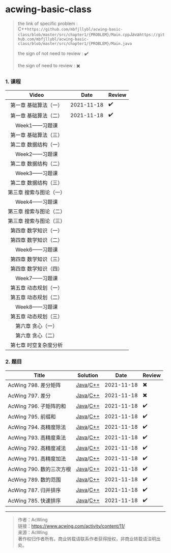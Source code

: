 # acwing-basic-class

> the link of specific problem : C++``https://github.com/mbfjllybl/acwing-basic-class/blob/master/src/chapter1/{PROBLEM}/Main.cpp``Java`https://github.com/mbfjllybl/acwing-basic-class/blob/master/src/chapter1/{PROBLEM}/Main.java`
>
> the sign of not need to review : :heavy_check_mark:
>
> the sign of need to review : :heavy_multiplication_x:

### 1. 课程

|          Video          | Date       | Review             |
| :---------------------: | ---------- | ------------------ |
|  第一章 基础算法（一）  | 2021-11-18 | :heavy_check_mark: |
|  第一章 基础算法（二）  | 2021-11-18 | :heavy_check_mark: |
|      Week1——习题课      |            |                    |
|  第一章 基础算法（三）  |            |                    |
|  第二章 数据结构（一）  |            |                    |
|      Week2——习题课      |            |                    |
|  第二章 数据结构（二）  |            |                    |
|      Week3——习题课      |            |                    |
|  第二章 数据结构（三）  |            |                    |
| 第三章 搜索与图论（一） |            |                    |
|      Week4——习题课      |            |                    |
| 第三章 搜索与图论（二） |            |                    |
| 第三章 搜索与图论（三） |            |                    |
|  第四章 数学知识（一）  |            |                    |
|  第四章 数学知识（二）  |            |                    |
|      Week6——习题课      |            |                    |
|  第四章 数学知识（三）  |            |                    |
|  第四章 数学知识（四）  |            |                    |
|      Week7——习题课      |            |                    |
|  第五章 动态规划（一）  |            |                    |
|  第五章 动态规划（二）  |            |                    |
|      Week8——习题课      |            |                    |
|  第五章 动态规划（三）  |            |                    |
|    第六章 贪心（一）    |            |                    |
|    第六章 贪心（二）    |            |                    |
|  第七章 时空复杂度分析  |            |                    |

### 2. 题目

| Title                    | Solution                                                     | Date       | Review                   |
| ------------------------ | ------------------------------------------------------------ | ---------- | ------------------------ |
| AcWing 798. 差分矩阵     | [Java](https://github.com/mbfjllybl/acwing-basic-class/blob/master/src/chapter1/ChaFenJuZhen/Main.java)/[C++](https://github.com/mbfjllybl/acwing-basic-class/blob/master/src/chapter1/ChaFenJuZhen/Main.cpp) | 2021-11-18 | :heavy_multiplication_x: |
| AcWing 797. 差分         | [Java](https://github.com/mbfjllybl/acwing-basic-class/blob/master/src/chapter1/ChaFen/Main.java)/[C++](https://github.com/mbfjllybl/acwing-basic-class/blob/master/src/chapter1/ChaFen/Main.cpp) | 2021-11-18 | :heavy_multiplication_x: |
| AcWing 796. 子矩阵的和   | [Java](https://github.com/mbfjllybl/acwing-basic-class/blob/master/src/chapter1/ZiJuZhenDeHe/Main.java)/[C++](https://github.com/mbfjllybl/acwing-basic-class/blob/master/src/chapter1/ZiJuZhenDeHe/Main.cpp) | 2021-11-18 | :heavy_check_mark:       |
| AcWing 795. 前缀和       | [Java](https://github.com/mbfjllybl/acwing-basic-class/blob/master/src/chapter1/QianZhuiHe/Main.java)/[C++](https://github.com/mbfjllybl/acwing-basic-class/blob/master/src/chapter1/QianZhuiHe/Main.cpp) | 2021-11-18 | :heavy_check_mark:       |
| AcWing 794. 高精度除法   | [Java](https://github.com/mbfjllybl/acwing-basic-class/blob/master/src/chapter1/GaoJingDuChuFa/Main.java)/[C++](https://github.com/mbfjllybl/acwing-basic-class/blob/master/src/chapter1/GaoJingDuChuFa/Main.cpp) | 2021-11-18 | :heavy_check_mark:       |
| AcWing 793. 高精度乘法   | [Java](https://github.com/mbfjllybl/acwing-basic-class/blob/master/src/chapter1/GaoJingDuChengFa/Main.java)/[C++](https://github.com/mbfjllybl/acwing-basic-class/blob/master/src/chapter1/GaoJingDuChengFa/Main.cpp) | 2021-11-18 | :heavy_check_mark:       |
| AcWing 792. 高精度减法   | [Java](https://github.com/mbfjllybl/acwing-basic-class/blob/master/src/chapter1/GaoJingDuJianFa/Main.java)/[C++](https://github.com/mbfjllybl/acwing-basic-class/blob/master/src/chapter1/GaoJingDuJianFa/Main.cpp) | 2021-11-18 | :heavy_check_mark:       |
| AcWing 791. 高精度加法   | [Java](https://github.com/mbfjllybl/acwing-basic-class/blob/master/src/chapter1/GaoJingDuJiaFa/Main.java)/[C++](https://github.com/mbfjllybl/acwing-basic-class/blob/master/src/chapter1/GaoJingDuJiaFa/Main.cpp) | 2021-11-18 | :heavy_check_mark:       |
| AcWing 790. 数的三次方根 | [Java](https://github.com/mbfjllybl/acwing-basic-class/blob/master/src/chapter1/ShuDeSanCiFangGen/Main.java)/[C++](https://github.com/mbfjllybl/acwing-basic-class/blob/master/src/chapter1/ShuDeSanCiFangGen/Main.cpp) | 2021-11-18 | :heavy_check_mark:       |
| AcWing 789. 数的范围     | [Java](https://github.com/mbfjllybl/acwing-basic-class/blob/master/src/chapter1/ShuDeFanWei/Main.java)/[C++](https://github.com/mbfjllybl/acwing-basic-class/blob/master/src/chapter1/ShuDeFanWei/Main.cpp) | 2021-11-18 | :heavy_check_mark:       |
| AcWing 787. 归并排序     | [Java](https://github.com/mbfjllybl/acwing-basic-class/blob/master/src/chapter1/GuiBingPaiXu/Main.java)/[C++](https://github.com/mbfjllybl/acwing-basic-class/blob/master/src/chapter1/GuiBingPaiXu/Main.cpp) | 2021-11-18 | :heavy_check_mark:       |
| AcWing 785. 快速排序     | [Java](https://github.com/mbfjllybl/acwing-basic-class/blob/master/src/chapter1/KuaiSuPaiXu/Main.java)/[C++](https://github.com/mbfjllybl/acwing-basic-class/blob/master/src/chapter1/KuaiSuPaiXu/Main.cpp) | 2021-11-18 | :heavy_check_mark:       |

---

> 作者：AcWing   
> 链接：https://www.acwing.com/activity/content/11/   
> 来源：AcWing     
> 著作权归作者所有。商业转载请联系作者获得授权，非商业转载请注明出处。    

